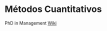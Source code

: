 # Métodos Cuantitativos 

PhD in Management [Wiki](https://github.com/Camilo2015/QuantiMethods/wiki/Inicio)
